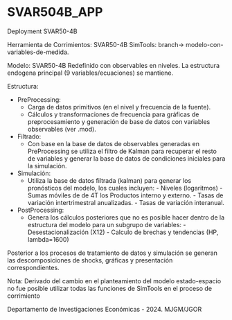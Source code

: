 # SVAR504B_APP
 Deployment SVAR50-4B

Herramienta de Corrimientos: SVAR50-4B
SimTools: branch->  modelo-con-variables-de-medida.

Modelo: SVAR50-4B Redefinido con observables en niveles. La estructura
endogena principal (9 variables/ecuaciones) se mantiene.

Estructura:
 - PreProcessing: 
    - Carga de datos primitivos (en el nivel y frecuencia de la fuente). 
    - Cálculos y transformaciones de frecuencia para gráficas de preprocesamiento
      y generación de base de datos con variables observables (ver .mod).
  - Filtrado:
    - Con base en la base de datos de observables generadas en PreProcessing 
    se utiliza el filtro de Kalman para recuperar el resto de variables y 
    generar la base de datos de condiciones iniciales para la simulación.
 - Simulación: 
    - Utiliza la base de datos filtrada (kalman) para generar los pronósticos del
    modelo, los cuales incluyen:
            - Niveles (logaritmos)
            - Sumas móviles de de 4T los Productos interno y externo.
            - Tasas de variación intertrimestral anualizadas.
            - Tasas de variación interanual. 
 - PostProcessing:
    - Genera los cálculos posteriores que no es posible hacer dentro de la
    estructura del modelo para un subgrupo de variables:
            - Desestacionalización (X12)
            - Calculo de brechas y tendencias (HP, lambda=1600)

Posterior a los procesos de tratamiento de datos y simulación se generan
las descomposiciones de shocks, gráficas y presentación correspondientes.

Nota: Derivado del cambio en el planteamiento del modelo estado-espacio no
fue posible utilizar todas las funciones de SimTools en el proceso de
corrimiento

Departamento de Investigaciones Económicas - 2024.
MJGM/JGOR